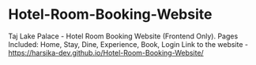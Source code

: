 # Hotel-Room-Booking-Website
Taj Lake Palace - Hotel Room Booking Website (Frontend Only). Pages Included: Home, Stay, Dine, Experience, Book, Login
Link to the website - https://harsika-dev.github.io/Hotel-Room-Booking-Website/
